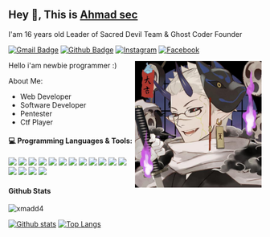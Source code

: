 ## Hey 👋, This is [Ahmad sec](https://afumado.ninja)

  I'am 16 years old
  Leader of Sacred Devil Team & Ghost Coder Founder
  
[![Gmail Badge](https://img.shields.io/badge/-Email-red?style=for-the-badge&logo=Gmail&logoColor=white&link=mailto:sacreddevilxploit@gmail.com)](mailto:sacreddevilxploit@gmail.com) 
[![Github Badge](https://img.shields.io/badge/-Github-grey?style=for-the-badge&logo=github&logoColor=white&link=https://github.com/xmadd4/)](https://www.github.com/xmadd4/)
[![Instagram](https://img.shields.io/badge/-Instagram-pink?style=for-the-badge&logo=instagram)](https://www.instagram.com/mousexsec/) 
[![Facebook](https://img.shields.io/badge/-Facebook-black?style=for-the-badge&logo=facebook)](https://www.facebook.com/soeybro.soeybro/) 
 
Hello i'am newbie programmer :)
<img align="right" alt="img" src="https://github.com/xmadd4/xmadd4/blob/main/profile.jpg" width="50%" height="auto" /> 


About Me:
- Web Developer
- Software Developer
- Pentester
- Ctf Player




#### :computer: Programming Languages & Tools:
<code><img width="10%" src="https://www.vectorlogo.zone/logos/php/php-ar21.svg"></code>
<code><img width="10%" src="https://www.vectorlogo.zone/logos/nodejs/nodejs-ar21.svg"></code>
<code><img width="10%" src="https://www.vectorlogo.zone/logos/python/python-ar21.svg"></code>
<code><img width="10%" src="https://www.vectorlogo.zone/logos/linux/linux-ar21.svg"></code>
<code><img width="10%" src="https://www.vectorlogo.zone/logos/visualstudio_code/visualstudio_code-ar21.svg"></code>
<code><img width="10%" src="https://www.vectorlogo.zone/logos/git-scm/git-scm-ar21.svg"></code>
<code><img width="10%" src="https://www.vectorlogo.zone/logos/gnu_bash/gnu_bash-ar21.svg"></code>
<code><img width="10%" src="https://www.vectorlogo.zone/logos/arduino/arduino-ar21.svg"></code>
<code><img width="10%" src="https://www.vectorlogo.zone/logos/getbootstrap/getbootstrap-ar21.svg"></code>
<code><img width="10%" src="https://www.vectorlogo.zone/logos/tailwindcss/tailwindcss-ar21.svg"></code>
<code><img width="10%" src="https://www.vectorlogo.zone/logos/phpmyadmin/phpmyadmin-ar21.svg"></code>
<code><img width="10%" src="https://www.vectorlogo.zone/logos/mysql/mysql-ar21.svg"></code>
<code><img width="10%" src="https://www.vectorlogo.zone/logos/jquery/jquery-ar21.svg"></code>
<code><img width="10%" src="https://www.vectorlogo.zone/logos/json/json-ar21.svg"></code>
<code><img width="10%" src="https://www.vectorlogo.zone/logos/debian/debian-ar21.svg"></code>
<code><img width="10%" src="https://www.vectorlogo.zone/logos/mariadb/mariadb-ar21.svg"></code>


#### Github Stats
<p align=left><img src=https://komarev.com/ghpvc/?username=xmadd4 alt=xmadd4> </p>
  
[![Github stats](https://github-readme-stats.vercel.app/api?username=xmadd4&show_icons=true&include_all_commits=true)](https://github.com/xmadd4/github-readme-stats)
[![Top Langs](https://github-readme-stats.vercel.app/api/top-langs/?username=xmadd4&layout=compact)](https://github.com/xmadd4/github-readme-stats)
